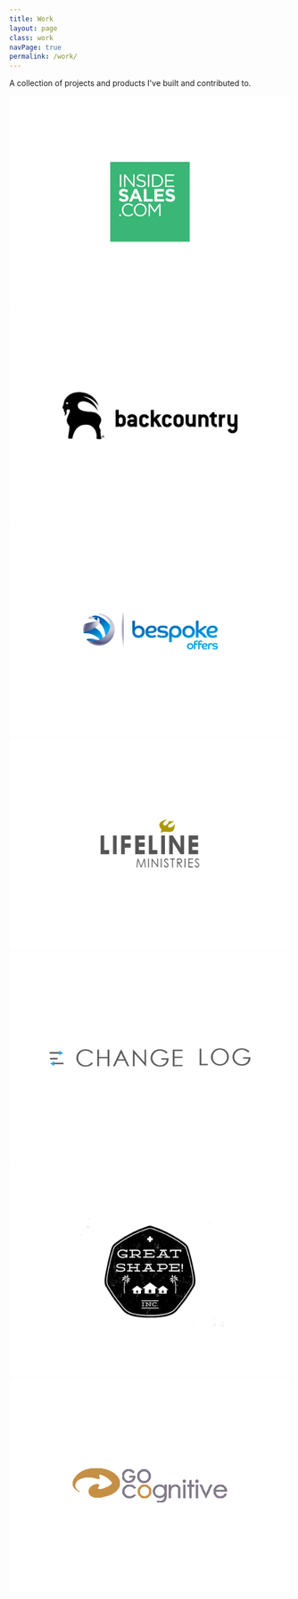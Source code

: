 ```yaml
---
title: Work
layout: page
class: work
navPage: true
permalink: /work/
---
```

<div class="row">
  <div class="col-xs-12">
    <p>A collection of projects and products I've built and contributed to.</p>
  </div>
</div>

<div class="work-list row">
  <div class="work-list__item col-xs-12 col-md-6 col-lg-4">
    <a href="/work/insidesales" class="work-list__item__link">
      <img src="/img/project-covers/insidesales-cover.png" />
    </a>
  </div>
    <div class="work-list__item col-xs-12 col-md-6 col-lg-4">
    <a href="/work/backcountry" class="work-list__item__link">
      <img src="/img/project-covers/backcountry-cover.png" />
    </a>
  </div>
  <div class="work-list__item col-xs-12 col-md-6 col-lg-4">
    <a href="/work/bespoke-offers"  class="work-list__item__link">
      <img src="/img/project-covers/bespoke-cover.png" />
    </a>
  </div>
  <div class="work-list__item col-xs-12 col-md-6 col-lg-4">
    <a href="/work/lifeline-ministries" class="work-list__item__link">
      <img src="/img/project-covers/lifeline-ministries-cover.png" />
    </a>
  </div>
  <div class="work-list__item col-xs-12 col-md-6 col-lg-4">
    <a href="/work/change-log" class="work-list__item__link">
      <img src="/img/project-covers/change-log-cover.png" />
    </a>
  </div>
  <div class="work-list__item col-xs-12 col-md-6 col-lg-4">
    <a href="/work/great-shape" class="work-list__item__link">
      <img src="/img/project-covers/great-shape-cover.png" />
    </a>
  </div>
  <div class="work-list__item col-xs-12 col-md-6 col-lg-4">
    <a href="/work/go-cognitive" class="work-list__item__link">
      <img src="/img/project-covers/go-cognitive-cover.png" />
    </a>
  </div>
</div>

